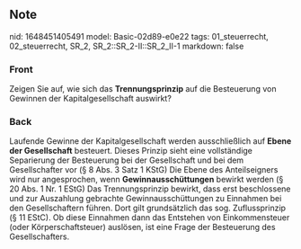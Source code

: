 ## Note
nid: 1648451405491
model: Basic-02d89-e0e22
tags: 01_steuerrecht, 02_steuerrecht, SR_2, SR_2::SR_2-II::SR_2_II-1
markdown: false

### Front
Zeigen Sie auf, wie sich das <b>Trennungsprinzip</b> auf die
Besteuerung von Gewinnen der Kapitalgesellschaft auswirkt?

### Back
Laufende Gewinne der Kapitalgesellschaft werden ausschließlich auf
<b>Ebene der Gesellschaft</b> besteuert. Dieses Prinzip sieht eine
vollständige Separierung der Besteuerung bei der Gesellschaft und
bei dem Gesellschafter vor (§ 8 Abs. 3 Satz 1 KStG) Die Ebene des
Anteilseigners wird nur angesprochen, wenn
<b>Gewinnausschüttungen</b> bewirkt werden (§ 20 Abs. 1 Nr. 1 EStG)
Das Trennungsprinzip bewirkt, dass erst beschlossene und zur
Auszahlung gebrachte Gewinnausschüttungen zu Einnahmen bei den
Gesellschaftern führen. Dort gilt grundsätzlich das sog.
Zuflussprinzip (§ 11 EStC). Ob diese Einnahmen dann das Entstehen
von Einkommensteuer (oder Körperschaftsteuer) auslösen, ist eine
Frage der Besteuerung des Gesellschafters.
